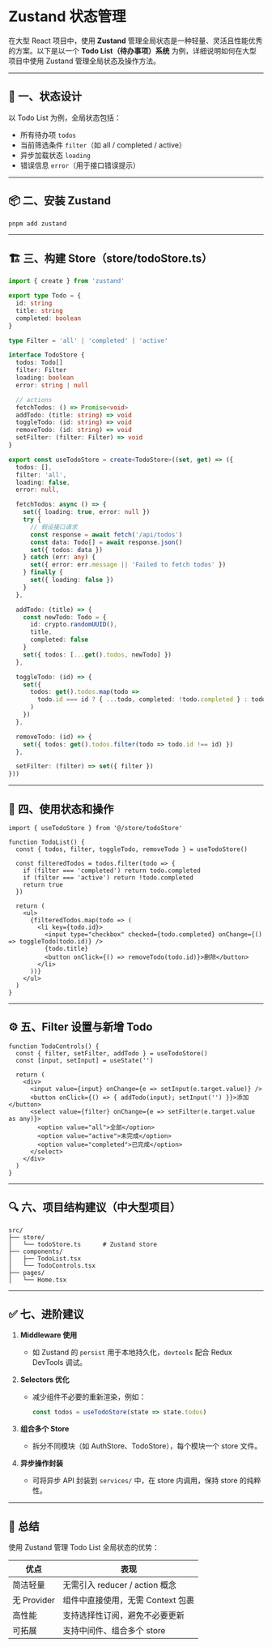 # Zustand 状态管理

在大型 React 项目中，使用 **Zustand** 管理全局状态是一种轻量、灵活且性能优秀的方案。以下是以一个 **Todo List（待办事项）系统** 为例，详细说明如何在大型项目中使用 Zustand 管理全局状态及操作方法。

---

## 🧩 一、状态设计

以 Todo List 为例，全局状态包括：

* 所有待办项 `todos`
* 当前筛选条件 `filter`（如 all / completed / active）
* 异步加载状态 `loading`
* 错误信息 `error`（用于接口错误提示）

---

## 📦 二、安装 Zustand

```bash
pnpm add zustand
```

---

## 🏗️ 三、构建 Store（store/todoStore.ts）

```ts
import { create } from 'zustand'

export type Todo = {
  id: string
  title: string
  completed: boolean
}

type Filter = 'all' | 'completed' | 'active'

interface TodoStore {
  todos: Todo[]
  filter: Filter
  loading: boolean
  error: string | null

  // actions
  fetchTodos: () => Promise<void>
  addTodo: (title: string) => void
  toggleTodo: (id: string) => void
  removeTodo: (id: string) => void
  setFilter: (filter: Filter) => void
}

export const useTodoStore = create<TodoStore>((set, get) => ({
  todos: [],
  filter: 'all',
  loading: false,
  error: null,

  fetchTodos: async () => {
    set({ loading: true, error: null })
    try {
      // 假设接口请求
      const response = await fetch('/api/todos')
      const data: Todo[] = await response.json()
      set({ todos: data })
    } catch (err: any) {
      set({ error: err.message || 'Failed to fetch todos' })
    } finally {
      set({ loading: false })
    }
  },

  addTodo: (title) => {
    const newTodo: Todo = {
      id: crypto.randomUUID(),
      title,
      completed: false
    }
    set({ todos: [...get().todos, newTodo] })
  },

  toggleTodo: (id) => {
    set({
      todos: get().todos.map(todo =>
        todo.id === id ? { ...todo, completed: !todo.completed } : todo
      )
    })
  },

  removeTodo: (id) => {
    set({ todos: get().todos.filter(todo => todo.id !== id) })
  },

  setFilter: (filter) => set({ filter })
}))
```

---

## 🧪 四、使用状态和操作

```tsx
import { useTodoStore } from '@/store/todoStore'

function TodoList() {
  const { todos, filter, toggleTodo, removeTodo } = useTodoStore()
  
  const filteredTodos = todos.filter(todo => {
    if (filter === 'completed') return todo.completed
    if (filter === 'active') return !todo.completed
    return true
  })

  return (
    <ul>
      {filteredTodos.map(todo => (
        <li key={todo.id}>
          <input type="checkbox" checked={todo.completed} onChange={() => toggleTodo(todo.id)} />
          {todo.title}
          <button onClick={() => removeTodo(todo.id)}>删除</button>
        </li>
      ))}
    </ul>
  )
}
```

---

## ⚙️ 五、Filter 设置与新增 Todo

```tsx
function TodoControls() {
  const { filter, setFilter, addTodo } = useTodoStore()
  const [input, setInput] = useState('')

  return (
    <div>
      <input value={input} onChange={e => setInput(e.target.value)} />
      <button onClick={() => { addTodo(input); setInput('') }}>添加</button>
      <select value={filter} onChange={e => setFilter(e.target.value as any)}>
        <option value="all">全部</option>
        <option value="active">未完成</option>
        <option value="completed">已完成</option>
      </select>
    </div>
  )
}
```

---

## 🔍 六、项目结构建议（中大型项目）

```
src/
├── store/
│   └── todoStore.ts      # Zustand store
├── components/
│   ├── TodoList.tsx
│   └── TodoControls.tsx
├── pages/
│   └── Home.tsx
```

---

## ✅ 七、进阶建议

1. **Middleware 使用**

    * 如 Zustand 的 `persist` 用于本地持久化，`devtools` 配合 Redux DevTools 调试。

2. **Selectors 优化**

    * 减少组件不必要的重新渲染，例如：

      ```ts
      const todos = useTodoStore(state => state.todos)
      ```

3. **组合多个 Store**

    * 拆分不同模块（如 AuthStore、TodoStore），每个模块一个 store 文件。

4. **异步操作封装**

    * 可将异步 API 封装到 `services/` 中，在 store 内调用，保持 store 的纯粹性。

---

## 🧠 总结

使用 Zustand 管理 Todo List 全局状态的优势：

| 优点         | 表现                       |
|------------|--------------------------|
| 简洁轻量       | 无需引入 reducer / action 概念 |
| 无 Provider | 组件中直接使用，无需 Context 包裹    |
| 高性能        | 支持选择性订阅，避免不必要更新          |
| 可拓展        | 支持中间件、组合多个 store         |

